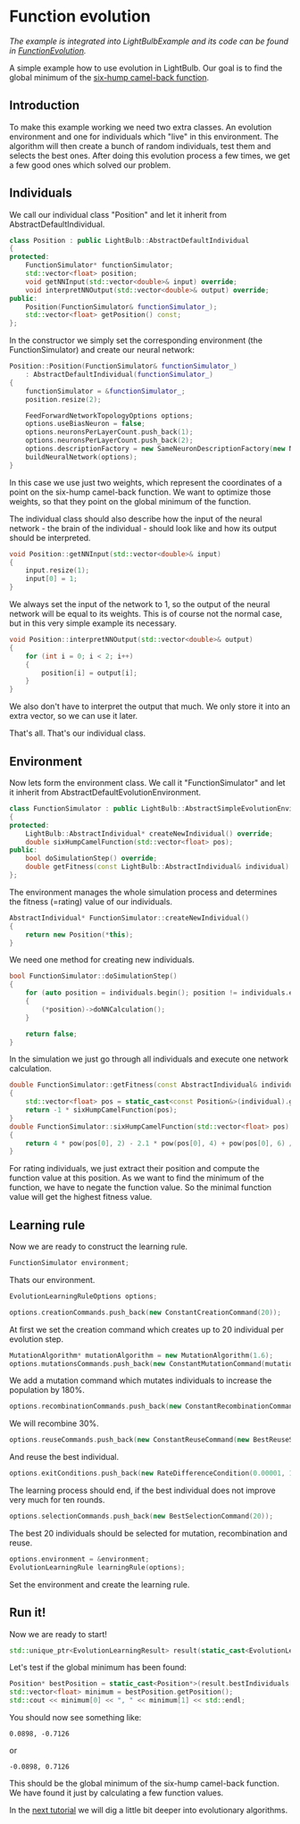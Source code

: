 # Function evolution

*The example is integrated into LightBulbExample and its code can be found in [FunctionEvolution](https://github.com/domin1101/LightBulb/tree/master/example/LightBulbExample/Examples/FunctionEvolution).*

A simple example how to use evolution in LightBulb. Our goal is to find the global minimum of the [six-hump camel-back function](https://www.sfu.ca/~ssurjano/camel6.html).

## Introduction

To make this example working we need two extra classes. An evolution environment and one for individuals which "live" in this environment.
The algorithm will then create a bunch of random individuals, test them and selects the best ones. After doing this evolution process a few times, we get a few good ones which solved our problem.

## Individuals

We call our individual class "Position" and let it inherit from AbstractDefaultIndividual.

```cpp
class Position : public LightBulb::AbstractDefaultIndividual
{
protected:
	FunctionSimulator* functionSimulator;
	std::vector<float> position;
	void getNNInput(std::vector<double>& input) override;
	void interpretNNOutput(std::vector<double>& output) override;
public:	
	Position(FunctionSimulator& functionSimulator_);
	std::vector<float> getPosition() const;
};
```

In the constructor we simply set the corresponding environment (the FunctionSimulator) and create our neural network:

```cpp
Position::Position(FunctionSimulator& functionSimulator_)
	: AbstractDefaultIndividual(functionSimulator_)
{
	functionSimulator = &functionSimulator_;
	position.resize(2);

	FeedForwardNetworkTopologyOptions options;
	options.useBiasNeuron = false;
	options.neuronsPerLayerCount.push_back(1);
	options.neuronsPerLayerCount.push_back(2);
	options.descriptionFactory = new SameNeuronDescriptionFactory(new NeuronDescription(new WeightedSumFunction(), new IdentityFunction()));
	buildNeuralNetwork(options);
}
```

In this case we use just two weights, which represent the coordinates of a point on the six-hump camel-back function. We want to optimize those weights, so that they point on the global minimum of the function.

The individual class should also describe how the input of the neural network - the brain of the individual - should look like and how its output should be interpreted.


```cpp
void Position::getNNInput(std::vector<double>& input)
{
	input.resize(1);
	input[0] = 1;
}
```

We always set the input of the network to 1, so the output of the neural network will be equal to its weights.
This is of course not the normal case, but in this very simple example its necessary.


```cpp
void Position::interpretNNOutput(std::vector<double>& output)
{
	for (int i = 0; i < 2; i++)
	{	
		position[i] = output[i];
	}
}
```

We also don't have to interpret the output that much. We only store it into an extra vector, so we can use it later.

That's all. That's our individual class.


## Environment

Now lets form the environment class. We call it "FunctionSimulator" and let it inherit from AbstractDefaultEvolutionEnvironment.

```cpp
class FunctionSimulator : public LightBulb::AbstractSimpleEvolutionEnvironment
{
protected:
	LightBulb::AbstractIndividual* createNewIndividual() override;
    double sixHumpCamelFunction(std::vector<float> pos);
public:
	bool doSimulationStep() override;
	double getFitness(const LightBulb::AbstractIndividual& individual) const override;
};
```

The environment manages the whole simulation process and determines the fitness (=rating) value of our individuals.

```cpp
AbstractIndividual* FunctionSimulator::createNewIndividual()
{
	return new Position(*this);
}
```

We need one method for creating new individuals.

```cpp
bool FunctionSimulator::doSimulationStep()
{
	for (auto position = individuals.begin(); position != individuals.end(); position++)
	{
		(*position)->doNNCalculation();
	}

	return false;
}
```

In the simulation we just go through all individuals and execute one network calculation.

```cpp
double FunctionSimulator::getFitness(const AbstractIndividual& individual) const
{
	std::vector<float> pos = static_cast<const Position&>(individual).getPosition();
	return -1 * sixHumpCamelFunction(pos);
}
double FunctionSimulator::sixHumpCamelFunction(std::vector<float> pos)
{
	return 4 * pow(pos[0], 2) - 2.1 * pow(pos[0], 4) + pow(pos[0], 6) / 3 + pos[0] * pos[1] - 4 * pow(pos[1], 2) + 4 * pow(pos[1], 4);
}
```

For rating individuals, we just extract their position and compute the function value at this position.
As we want to find the minimum of the function, we have to negate the function value. So the minimal function value will get the highest fitness value.


## Learning rule

Now we are ready to construct the learning rule.

```cpp
FunctionSimulator environment;
```

Thats our environment.

```cpp
EvolutionLearningRuleOptions options;

options.creationCommands.push_back(new ConstantCreationCommand(20));
````
At first we set the creation command which creates up to 20 individual per evolution step.

```cpp
MutationAlgorithm* mutationAlgorithm = new MutationAlgorithm(1.6);
options.mutationsCommands.push_back(new ConstantMutationCommand(mutationAlgorithm, new StochasticUniversalSamplingSelector(), 1.8));
```

We add a mutation command which mutates individuals to increase the population by 180%. 

```cpp
options.recombinationCommands.push_back(new ConstantRecombinationCommand(new RecombinationAlgorithm(), new StochasticUniversalSamplingSelector(), 0.3));
```

We will recombine 30%.

```cpp
options.reuseCommands.push_back(new ConstantReuseCommand(new BestReuseSelector(), 1));
```

And reuse the best individual.

```cpp
options.exitConditions.push_back(new RateDifferenceCondition(0.00001, 10));
```

The learning process should end, if the best individual does not improve very much for ten rounds.

```cpp
options.selectionCommands.push_back(new BestSelectionCommand(20));
```

The best 20 individuals should be selected for mutation, recombination and reuse.

```cpp
options.environment = &environment;
EvolutionLearningRule learningRule(options);
```
Set the environment and create the learning rule.

## Run it!

Now we are ready to start!
```cpp
std::unique_ptr<EvolutionLearningResult> result(static_cast<EvolutionLearningResult*>(learningRule.start()));
```

Let's test if the global minimum has been found:

```cpp
Position* bestPosition = static_cast<Position*>(result.bestIndividuals[0].get());
std::vector<float> minimum = bestPosition.getPosition();
std::cout << minimum[0] << ", " << minimum[1] << std::endl;
```

You should now see something like:

```
0.0898, -0.7126
```

or

```
-0.0898, 0.7126
```

This should be the global minimum of the six-hump camel-back function. We have found it just by calculating a few function values.

In the [next tutorial](pong_evolution.md) we will dig a little bit deeper into evolutionary algorithms.

